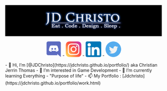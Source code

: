 <img align="centre" src="https://github.com/JDChristo/JDChristo/blob/main/img/2.jpg?raw=tru">
<p align="center">
<img width="50" height="50" src="https://github.com/JDChristo/JDChristo/blob/main/img/discord.png">
-
<img width="50" height="50" src="https://github.com/JDChristo/JDChristo/blob/main/img/instagram.png">
-
<img width="50" height="50" src="https://github.com/JDChristo/JDChristo/blob/main/img/linkedin.png">
-
<img width="50" height="50" src="https://github.com/JDChristo/JDChristo/blob/main/img/twitter.png">
</p>
- 👋 Hi, I’m [@JDChristo](https://jdchristo.github.io/portfolio/) aka Christian Jerrin Thomas
- 👀 I’m interested in Game Development
- 🌱 I’m currently learning Everything - "Purpose of life"
- 📫 My Portfolio : [Jdchristo](https://jdchristo.github.io/portfolio/work.html)
